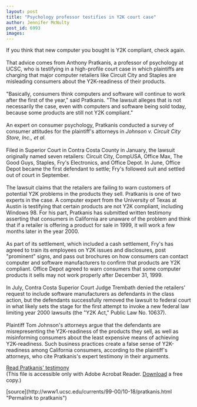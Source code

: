 ```yaml
---
layout: post
title: "Psychology professor testifies in Y2K court case"
author: Jennifer McNulty
post_id: 6993
images:
---
```


<p>
  If you think that new computer you bought is Y2K compliant, check again.<br>
  <br>
  That advice comes from Anthony Pratkanis, a professor of psychology at UCSC, who is testifying in a high-profile court case in which plaintiffs are charging that major computer retailers like Circuit City and Staples are misleading consumers about the Y2K-readiness of their products.<br>
  <br>
  "Basically, consumers think computers and software will continue to work after the first of the year," said Pratkanis. "The lawsuit alleges that is not necessarily the case, even with computers and software being sold today, because some products are still not Y2K compliant."<br>
  <br>
  An expert on consumer psychology, Pratkanis conducted a survey of consumer attitudes for the plaintiff's attorneys in <i>Johnson v. Circuit City Store, Inc., et al.</i><br>
  <br>
  Filed in Superior Court in Contra Costa County in January, the lawsuit originally named seven retailers: Circuit City, CompUSA, Office Max, The Good Guys, Staples, Fry's Electronics, and Office Depot. In June, Office Depot became the first defendant to settle; Fry's followed suit and settled out of court in September.<br>
  <br>
  The lawsuit claims that the retailers are failing to warn customers of potential Y2K problems in the products they sell. Pratkanis is one of two experts in the case. A computer expert from the University of Texas at Austin is testifying that certain products are not Y2K compliant, including Windows 98. For his part, Pratkanis has submitted written testimony asserting that consumers in California are unaware of the problem and think that if a retailer is offering a product for sale in 1999, it will work a few months later in the year 2000.<br>
  <br>
  As part of its settlement, which included a cash settlement, Fry's has agreed to train its employees on Y2K issues and disclosures, post "prominent" signs, and pass out brochures on how consumers can contact computer and software manufacturers to confirm that products are Y2K compliant. Office Depot agreed to warn consumers that some computer products it sells may not work properly after December 31, 1999.<br>
  <br>
  In July, Contra Costa Superior Court Judge Trembath denied the retailers' request to include software manufacturers as defendants in the class action, but the defendants successfully removed the lawsuit to federal court in what likely sets the stage for the first attempt to invoke a new federal law limiting year 2000 lawsuits (the "Y2K Act," Public Law No. 10637).<br>
  <br>
  Plaintiff Tom Johnson's attorneys argue that the defendants are misrepresenting the Y2K-readiness of the products they sell, as well as misinforming consumers about the least expensive means of achieving Y2K-readiness. Such business practices create a false sense of Y2K-readiness among California consumers, according to the plaintiff's attorneys, who cite Pratkanis's expert testimony in their arguments.
</p>
<p>
  <a href="http://www.2000law.com/pdf/pratkanis.pdf">Read Pratkanis' testimony<br></a>(This file is accessible only with Adobe Acrobat Reader. <a href="http://www.adobe.com/products/acrobat/readstep.html">Download</a> a free copy.)<a href="http://www.2000law.com/pdf/pratkanis.pdf"></a>
</p>
<p>

</p>
[source](http://www1.ucsc.edu/currents/99-00/10-18/pratkanis.html "Permalink to pratkanis")
